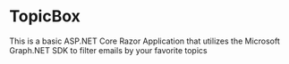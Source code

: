 # TopicBox
This is a basic ASP.NET Core Razor Application that utilizes the Microsoft Graph.NET SDK to filter emails by your favorite topics
